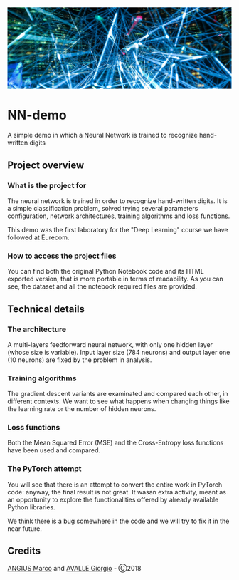 <img src="cover.jpg" />

# NN-demo
A simple demo in which a Neural Network is trained to recognize hand-written digits

## Project overview
### What is the project for
The neural network is trained in order to recognize hand-written digits. It is a simple classification problem, solved trying several parameters configuration, network architectures, training algorithms and loss functions.

This demo was the first laboratory for the "Deep Learning" course we have followed at Eurecom.

### How to access the project files
You can find both the original Python Notebook code and its HTML exported version, that is more portable in terms of readability. As you can see, the dataset and all the notebook required files are provided.

## Technical details
### The architecture
A multi-layers feedforward neural network, with only one hidden layer (whose size is variable). Input layer size (784 neurons) and output layer one (10 neurons) are fixed by the problem in analysis.

### Training algorithms
The gradient descent variants are examinated and compared each other, in different contexts. We want to see what happens when changing things like the learning rate or the number of hidden neurons.

### Loss functions
Both the Mean Squared Error (MSE) and the Cross-Entropy loss functions have been used and compared.

### The PyTorch attempt
You will see that there is an attempt to convert the entire work in PyTorch code: anyway, the final result is not great. It wasan extra activity, meant as an opportunity to explore the functionalities offered by already available Python libraries.

We think there is a bug somewhere in the code and we will try to fix it in the near future.

## Credits
<a href="https://github.com/MrAngius" target="_blank">ANGIUS Marco</a> and <a href="https://github.com/gavalle94" target="_blank">AVALLE Giorgio</a> - Ⓒ2018
